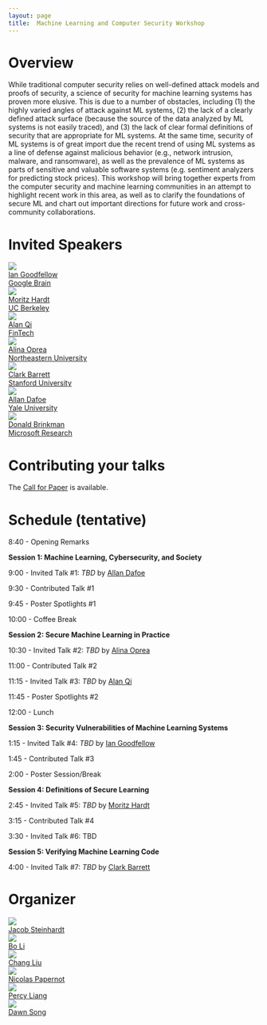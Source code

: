 ```yaml
---
layout: page
title:  Machine Learning and Computer Security Workshop
---
```


# Overview

While traditional computer security relies on well-defined
attack models and proofs of security, a science of security
for machine learning systems has proven more elusive. This
is due to a number of obstacles, including (1) the highly
varied angles of attack against ML systems, (2) the lack of
a clearly defined attack surface (because the source of the
data analyzed by ML systems is not easily traced), and (3)
the lack of clear formal definitions of security that are
appropriate for ML systems. At the same time, security of
ML systems is of great import due the recent trend of using
ML systems as a line of defense against malicious behavior
(e.g., network intrusion, malware, and ransomware), as well
as the prevalence of ML systems as parts of sensitive and
valuable software systems (e.g. sentiment analyzers for
predicting stock prices). This workshop will bring together
experts from the computer security and machine learning
communities in an attempt to highlight recent work in this
area, as well as to clarify the foundations of secure ML and
chart out important directions for future work and
cross-community collaborations.

# Invited Speakers

<div class="instructors">
     <div class="instructor">
       <a href="https://research.google.com/pubs/105214.html">
         <div class="instructorphoto"><img src="assets/people/iangoodfellow.jpg"/></div>
         <div>Ian Goodfellow</div>
         <div>Google Brain</div>
       </a>
     </div>
     <div class="instructor">
       <a href="http://mrtz.org/">
         <div class="instructorphoto"><img src="assets/people/mhardt.jpg"/></div>
         <div>Moritz Hardt</div>
         <div>UC Berkeley</div>
       </a>
     </div>
     <div class="instructor">
       <a href="https://www.cs.purdue.edu/homes/alanqi/">
         <div class="instructorphoto"><img src="assets/people/Yuan_Qi.jpg"/></div>
         <div>Alan Qi</div>
         <div>FinTech</div>
       </a>
     </div>
</div>

<div class="instructors">
     <div class="instructor">
       <a href="http://www.ccs.neu.edu/home/alina/">
         <div class="instructorphoto"><img src="assets/people/AlinaOprea.jpg"/></div>
         <div>Alina Oprea</div>
         <div>Northeastern University</div>
       </a>
     </div>
     <div class="instructor">
       <a href="http://theory.stanford.edu/~barrett/">
         <div class="instructorphoto"><img src="assets/people/ClarkBarrett.jpg"/></div>
         <div>Clark Barrett</div>
         <div>Stanford University</div>
       </a>
     </div>
     <div class="instructor">
       <a href="http://www.allandafoe.com/">
         <div class="instructorphoto"><img src="assets/people/dafoe.jpg"/></div>
         <div>Allan Dafoe</div>
         <div>Yale University</div>
       </a>
     </div>
     <div class="instructor">
       <a href="https://www.microsoft.com/en-us/research/people/donaldbr/">
         <div class="instructorphoto"><img src="assets/people/onstage.jpg"/></div>
         <div>Donald Brinkman</div>
         <div>Microsoft Research</div>
       </a>
     </div>
</div>


# Contributing your talks

The [Call for Paper](cfp.md) is available.

# Schedule (tentative)

8:40 - Opening Remarks

**Session 1: Machine Learning, Cybersecurity, and Society**

9:00 - Invited Talk #1: *TBD* by [Allan Dafoe](http://www.allandafoe.com)

9:30 - Contributed Talk #1

9:45 - Poster Spotlights #1

10:00 - Coffee Break

**Session 2: Secure Machine Learning in Practice**

10:30 - Invited Talk #2: *TBD* by [Alina Oprea](http://www.ccs.neu.edu/home/alina/)

11:00 - Contributed Talk #2

11:15 - Invited Talk #3: *TBD* by [Alan Qi](https://www.cs.purdue.edu/homes/alanqi/)

11:45 - Poster Spotlights #2

12:00 - Lunch

**Session 3: Security Vulnerabilities of Machine Learning Systems**

1:15 - Invited Talk #4: *TBD* by [Ian Goodfellow](https://research.google.com/pubs/105214.html)

1:45 - Contributed Talk #3

2:00 - Poster Session/Break

**Session 4: Definitions of Secure Learning**

2:45 - Invited Talk #5: *TBD* by [Moritz Hardt](http://mrtz.org/)

3:15 - Contributed Talk #4

3:30 - Invited Talk #6: TBD

**Session 5: Verifying Machine Learning Code**

4:00 - Invited Talk #7: *TBD* by [Clark Barrett](http://theory.stanford.edu/~barrett/)


# Organizer


<div class="instructors">
     <div class="organizer">
       <a href="mailto:jacob.steinhardt@gmail.com">
         <div class="instructorphoto"><img src="assets/people/jacob.png"/></div>
         <div>Jacob Steinhardt</div>
       </a>
     </div>
     <div class="organizer">
       <a href="mailto:crystalboli@berkeley.edu">
         <div class="instructorphoto"><img src="assets/people/boli.jpg"/></div>
         <div>Bo Li</div>
       </a>
     </div>
     <div class="organizer">
       <a href="mailto:liuchang@eecs.berkeley.edu">
         <div class="instructorphoto"><img src="assets/people/chang.jpg"/></div>
         <div>Chang Liu</div>
       </a>
     </div>
     <div class="organizer">
       <a href="mailto:ngp5056@cse.psu.edu">
         <div class="instructorphoto"><img src="assets/people/ngp.png"/></div>
         <div>Nicolas Papernot</div>
       </a>
     </div>
     <div class="organizer">
       <a href="mailto:pliang@stanford.edu">
         <div class="instructorphoto"><img src="assets/people/percy.jpeg"/></div>
         <div>Percy Liang</div>
       </a>
     </div>
     <div class="organizer">
       <a href="mailto:dawnsong@cs.berkeley.edu">
         <div class="instructorphoto"><img src="assets/people/dawnsong.jpg"/></div>
         <div>Dawn Song</div>
       </a>
     </div>
</div>
